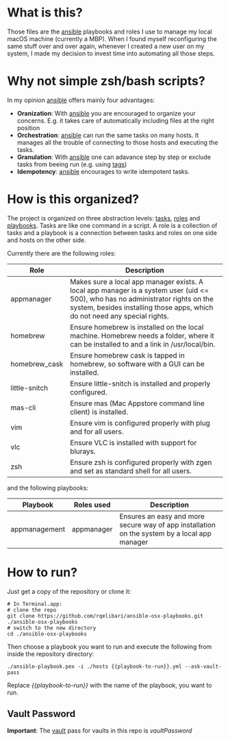 # What is this?
Those files are the [ansible][1] playbooks and roles I use to manage my local
macOS machine (currently a MBP).
When I found myself reconfiguring the same stuff over and over again, whenever
I created a new user on my system, I made my decision to invest time into
automating all those steps.

[1]: http://docs.ansible.com/ansible/index.html
[2]: http://docs.ansible.com/ansible/playbooks_tags.html

# Why not simple zsh/bash scripts?
In my opinion [ansible][1] offers mainly four advantages:

- **Oranization**: With [ansible][1] you are encouraged to organize your concerns. E.g. it takes
                   care of automatically including files at the right position
- **Orchestration**: [ansible][1] can run the same tasks on many hosts. It manages
                     all the trouble of connecting to those hosts and executing
                     the tasks.
- **Granulation**: With [ansible][1] one can adavance step by step or exclude tasks from beeing
                   run (e.g. using [tags][2])
- **Idempotency**: [ansible][1] encourages to write idempotent tasks.

# How is this organized?
The project is organized on three abstraction levels: [tasks][3], [roles][4] and [playbooks][5].
Tasks are like one command in a script. A role is a collection of tasks and a playbook is a
connection between tasks and roles on one side and hosts on the other side.

Currently there are the following roles:

|Role         |Description                                                                                                                                                                                                  |
|-------------|-------------------------------------------------------------------------------------------------------------------------------------------------------------------------------------------------------------|
|appmanager   |Makes sure a local app manager exists. A local app manager is a system user (uid <= 500), who has no administrator rights on the system, besides installing those apps, which do not need any special rights.|
|homebrew     |Ensure homebrew is installed on the local machine. Homebrew needs a folder, where it can be installed to and a link in /usr/local/bin.|
|homebrew_cask     |Ensure homebrew cask is tapped in homebrew, so software with a GUI can be installed.|
|little-snitch|Ensure little-snitch is installed and properly configured.|
|mas-cli|Ensure mas (Mac Appstore command line client) is installed.|
|vim|Ensure vim is configured properly with plug and for all users.|
|vlc|Ensure VLC is installed with support for blurays.|
|zsh|Ensure zsh is configured properly with zgen and set as standard shell for all users.|

and the following playbooks:

|Playbook     |Roles used          |Description                                                                                 |
|-------------|--------------------|--------------------------------------------------------------------------------------------|
|appmanagement|appmanager          |Ensures an easy and more secure way of app installation on the system by a local app manager|

[3]: http://docs.ansible.com/ansible/playbooks_intro.html#tasks-list
[4]: http://docs.ansible.com/ansible/playbooks_roles.html
[5]: http://docs.ansible.com/ansible/playbooks_intro.html

# How to run?
Just get a copy of the repository or clone it:

    # In Terminal.app:
    # clone the repo
    git clone https://github.com/rqelibari/ansible-osx-playbooks.git ./ansible-osx-playbooks
    # switch to the new directory
    cd ./ansible-osx-playbooks

Then choose a playbook you want to run and execute the following from inside the repository directory:

    ./ansible-playbook.pex -i ./hosts {{playbook-to-run}}.yml --ask-vault-pass

Replace *{{playbook-to-run}}* with the name of the playbook, you want to run.

## Vault Password
**Important**: The [vault][6] pass for vaults in this repo is *vaultPassword*

[6]: http://docs.ansible.com/ansible/playbooks_vault.html